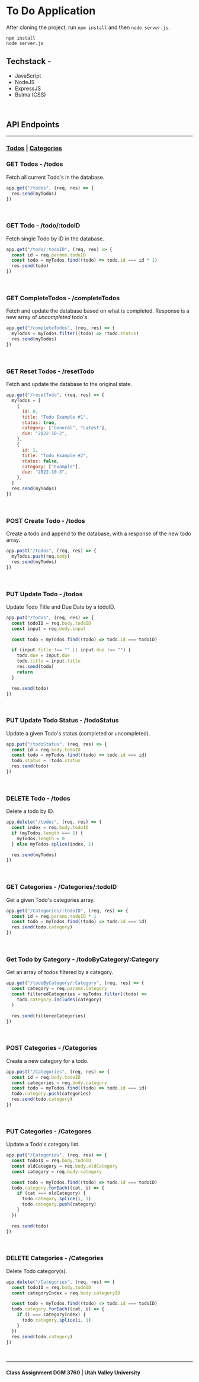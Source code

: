 # **To Do Application**

After cloning the project, run `npm install` and then `node server.js`.
<br/>

```console
npm install
node server.js
```

## **Techstack** -

- JavaScript
- NodeJS
- ExpressJS
- Bulma (CSS)

<br/>

## **API Endpoints**

---

### [Todos](#get-todos---todos) | [Categories](#get-categories---categoriestodoid)

### **GET Todos** - /todos

Fetch all current Todo's in the database.

```javascript
app.get("/todos", (req, res) => {
  res.send(myTodos)
})
```

<br/>

### **GET Todo** - /todo/:todoID

Fetch single Todo by ID in the database.

```javascript
app.get("/todo/:todoID", (req, res) => {
  const id = req.params.todoID
  const todo = myTodos.find((todo) => todo.id === id * 1)
  res.send(todo)
})
```

<br/>

### **GET CompleteTodos** - /completeTodos

Fetch and update the database based on what is completed. Response is a new array of _uncompleted_ todo's.

```javascript
app.get("/completeTodos", (req, res) => {
  myTodos = myTodos.filter((todo) => !todo.status)
  res.send(myTodos)
})
```

<br/>

### **GET Reset Todos** - /resetTodo

Fetch and update the database to the original state.

```javascript
app.get("/resetTodo", (req, res) => {
  myTodos = [
    {
      id: 0,
      title: "Todo Example #1",
      status: true,
      category: ["General", "Latest"],
      due: "2022-10-2",
    },
    {
      id: 1,
      title: "Todo Example #2",
      status: false,
      category: ["Example"],
      due: "2022-10-3",
    },
  ]
  res.send(myTodos)
})
```

<br/>

### **POST Create Todo** - /todos

Create a todo and append to the database, with a response of the new todo array.

```javascript
app.post("/todos", (req, res) => {
  myTodos.push(req.body)
  res.send(myTodos)
})
```

<br/>

### **PUT Update Todo** - /todos

Update Todo Title and Due Date by a todoID.

```javascript
app.put("/todos", (req, res) => {
  const todoID = req.body.todoID
  const input = req.body.input

  const todo = myTodos.find((todo) => todo.id === todoID)

  if (input.title !== "" || input.due !== "") {
    todo.due = input.due
    todo.title = input.title
    res.send(todo)
    return
  }

  res.send(todo)
})
```

<br/>

### **PUT Update Todo Status** - /todoStatus

Update a given Todo's status (completed or uncompleted).

```javascript
app.put("/todoStatus", (req, res) => {
  const id = req.body.todoID
  const todo = myTodos.find((todo) => todo.id === id)
  todo.status = !todo.status
  res.send(todo)
})
```

<br/>

### **DELETE Todo** - /todos

Delete a todo by ID.

```javascript
app.delete("/todos", (req, res) => {
  const index = req.body.todoID
  if (myTodos.length === 1) {
    myTodos.length = 0
  } else myTodos.splice(index, 1)

  res.send(myTodos)
})
```

<br>

### **GET Categories** - /Categories/:todoID

Get a given Todo's categories array.

```javascript
app.get("/Categories/:todoID", (req, res) => {
  const id = req.params.todoID * 1
  const todo = myTodos.find((todo) => todo.id === id)
  res.send(todo.category)
})
```

<br/>

### **Get Todo by Category** - /todoByCategory/:Category

Get an array of todos filtered by a category.

```javascript
app.get("/todoByCategory/:Category", (req, res) => {
  const category = req.params.Category
  const filteredCategories = myTodos.filter((todo) =>
    todo.category.includes(category)
  )

  res.send(filteredCategories)
})
```

<br/>

### **POST Categories** - /Categories

Create a new category for a todo.

```javascript
app.post("/Categories", (req, res) => {
  const id = req.body.todoID
  const categories = req.body.category
  const todo = myTodos.find((todo) => todo.id === id)
  todo.category.push(categories)
  res.send(todo.category)
})
```

<br/>

### **PUT Categories** - /Categores

Update a Todo's category list.

```javascript
app.put("/Categories", (req, res) => {
  const todoID = req.body.todoID
  const oldCategory = req.body.oldCategory
  const category = req.body.category

  const todo = myTodos.find((todo) => todo.id === todoID)
  todo.category.forEach((cat, i) => {
    if (cat === oldCategory) {
      todo.category.splice(i, 1)
      todo.category.push(category)
    }
  })

  res.send(todo)
})
```

<br/>

### **DELETE Categories** - /Categories

Delete Todo category(s).

```javascript
app.delete("/Categories", (req, res) => {
  const todoID = req.body.todoID
  const categoryIndex = req.body.categoryID

  const todo = myTodos.find((todo) => todo.id === todoID)
  todo.category.forEach((cat, i) => {
    if (i === categoryIndex) {
      todo.category.splice(i, 1)
    }
  })
  res.send(todo.category)
})
```

<br/>

---

#### Class Assignment DGM 3760 | Utah Valley University
